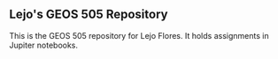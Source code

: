 ## Lejo's GEOS 505 Repository

This is the GEOS 505 repository for Lejo Flores. It holds assignments in Jupiter notebooks.

